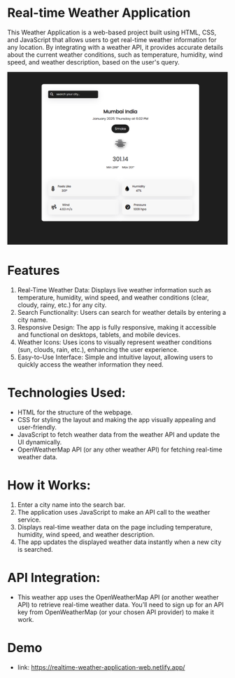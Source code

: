 # Real-time Weather Application
This Weather Application is a web-based project built using HTML, CSS, and JavaScript that allows users to get real-time weather information for any location. By integrating with a weather API, it provides accurate details about the current weather conditions, such as temperature, humidity, wind speed, and weather description, based on the user's query.

![image alt](https://github.com/Divy5/Weather-application/blob/461768b4dfbabeef5410270b95cbc9553433c0c3/Screenshot%202025-01-23%20180456.png)

# Features
1. Real-Time Weather Data: Displays live weather information such as temperature, humidity, wind speed, and weather conditions (clear, cloudy, rainy, etc.) for any city.
2. Search Functionality: Users can search for weather details by entering a city name.
3. Responsive Design: The app is fully responsive, making it accessible and functional on desktops, tablets, and mobile devices.
4. Weather Icons: Uses icons to visually represent weather conditions (sun, clouds, rain, etc.), enhancing the user experience.
5. Easy-to-Use Interface: Simple and intuitive layout, allowing users to quickly access the weather information they need.

# Technologies Used:
- HTML for the structure of the webpage.
- CSS for styling the layout and making the app visually appealing and user-friendly.
- JavaScript to fetch weather data from the weather API and update the UI dynamically.
- OpenWeatherMap API (or any other weather API) for fetching real-time weather data.

# How it Works:
1. Enter a city name into the search bar.
2. The application uses JavaScript to make an API call to the weather service.
3. Displays real-time weather data on the page including temperature, humidity, wind speed, and weather description.
4. The app updates the displayed weather data instantly when a new city is searched.

# API Integration:
- This weather app uses the OpenWeatherMap API (or another weather API) to retrieve real-time weather data. You’ll need to sign up for an API key from OpenWeatherMap (or your chosen API provider) to make it work.

# Demo
- link: https://realtime-weather-application-web.netlify.app/
